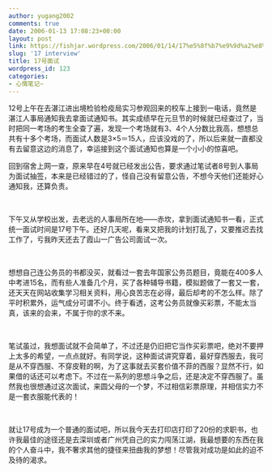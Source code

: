```yaml
---
author: yugang2002
comments: true
date: 2006-01-13 17:08:23+00:00
layout: post
link: https://fishjar.wordpress.com/2006/01/14/17%e5%8f%b7%e9%9d%a2%e8%af%95/
slug: '17 interview'
title: 17号面试
wordpress_id: 123
categories:
- 心情笔记~
---
```


12号上午在去湛江进出境检验检疫局实习参观回来的校车上接到一电话，竟然是湛江人事局通知我去拿面试通知书。其实成绩早在元旦节的时候就已经查过了，当时把同一考场的考生全查了遍，发现一个考场就有3、4个人分数比我高，想想总共有十多个考场，而面试人数是3×5＝15人，应该没戏的了，所以后来就一直都没有去留意这边的消息了，幸运接到这个面试通知也算是一个小小的惊喜吧。




回到宿舍上网一查，原来早在4号就已经发出公告，要求通过笔试者8号到人事局为面试抽签，本来是已经错过的了，怪自己没有留意公告，不想今天他们还能好心通知我，还算负责。




 




下午又从学校出发，去老远的人事局所在地——赤坎，拿到面试通知书一看，正式统一面试时间是17号下午。还好几天呢，看来又把我的计划打乱了，又要推迟去找工作了，亏我昨天还去了霞山一广告公司面试一次。




 




想想自己连公务员的书都没买，就看过一套去年国家公务员题目，竟能在400多人中考进15名，而有些人准备几个月，买了各种辅导书籍，模拟题做了一套又一套，还天天在网站收集学习相关资料，用心良苦志在必得，最后却考的不怎么样。除了平时积累外，运气成分可谓不小。终于看透，这考公务员就像买彩票，不能太当真，该来的会来，不属于你的求不来。




 




笔试虽过，我想面试就不会简单了，不过还是仍旧把它当作买彩票吧，绝对不要押上太多的希望，一点点就好。有同学说，这种面试讲究穿着，最好穿西服去，我可是从不穿西服、不穿皮鞋的啊，为了这事就去买套价值不菲的西服？显然不行，如果借的话还可以考虑下。不过在一系列的思想斗争之后，还是决定不穿西服了。虽然我也很想通过这次面试，来圆父母的一个梦，不过相信彩票原理，并相信实力不是一套衣服能代表的！




 




就让17号成为一个普通的面试吧，所以我今天去打印店打印了20份的求职书，也许我最佳的途径还是去深圳或者广州凭自己的实力闯荡江湖，我最想要的东西在我的个人奋斗中，我不奢求其他的捷径来扭曲我的梦想！尽管我对成功是如此的迫不及待的渴求。
